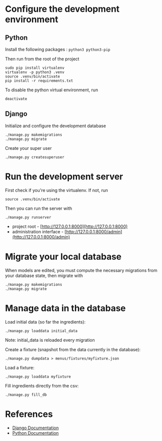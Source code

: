 # Configure the development environment

## Python

Install the following packages : `python3 python3-pip`

Then run from the root of the project

    sudo pip install virtualenv
    virtualenv -p python3 .venv
    source .venv/bin/activate
    pip install -r requirements.txt

To disable the python virtual environment, run

    deactivate

## Django

Initialize and configure the development database

    ./manage.py makemigrations
    ./manage.py migrate

Create your super user

    ./manage.py createsuperuser

# Run the development server

First check if you're using the virtualenv. If not, run

    source .venv/bin/activate

Then you can run the server with

    ./manage.py runserver

* project root - [http://127.0.0.1:8000](http://127.0.0.1:8000)
* administration interface - [http://127.0.0.1:8000/admin](http://127.0.0.1:8000/admin)

# Migrate your local database

When models are edited, you must compute the necessary migrations from your database state, then migrate with

    ./manage.py makemigrations
    ./manage.py migrate

# Manage data in the database

Load initial data (so far the ingredients):

    ./manage.py loaddata initial_data

Note: initial_data is reloaded every migration

Create a fixture (snapshot from the data currently in the database):

    ./manage.py dumpdata > menus/fixtures/myfixture.json

Load a fixture:

    ./manage.py loaddata myfixture

Fill ingredients directly from the csv:

    ./manage.py fill_db

# References

* [Django Documentation](https://docs.djangoproject.com/en/1.7/)
* [Python Documentation](https://docs.python.org/3.4/)
